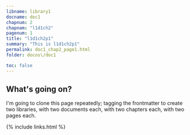 ```yaml
---
libname: library1
docname: doc1
chapnum: 2
chapnam: "l1d1ch2"
pagenum: 1
title: "l1d1ch2p1"
summary: "This is l1d1ch2p1"
permalink: doc1_chap2_page1.html
folder: docos\/doc1

toc: false
---
```


## What's going on?

I'm going to clone this page repeatedly; tagging the frontmatter to create two libraries, with two documents each, with two chapters each, with two pages each.

{% include links.html %}